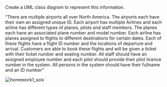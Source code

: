 Create a UML class diagram to represent this information.

“There are multiple airports all over North America. The airports each have their own an assigned unique ID. Each airport has multiple Airlines and each airline has different types of planes, pilots and staff members. The planes each have an associated plane number and model number. Each airline has planes assigned to flights to different destinations for certain dates. Each of these flights have a flight ID number and the locations of departure and arrival. Customers are able to book these flights and will be given a ticket with their ticket number and seating number. All staff should have an assigned employee number and each pilot should provide their pilot licence number in the system. All persons in the system should have their fullname and an ID number”


![homework1_solx](https://user-images.githubusercontent.com/6619191/41120520-12ad2c2e-6a96-11e8-9373-f11993c71207.png)
